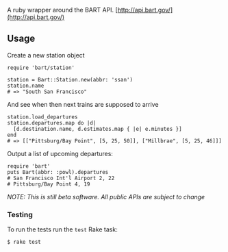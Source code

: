 
A ruby wrapper around the BART API. [http://api.bart.gov/](http://api.bart.gov/)

## Usage

Create a new station object

    require 'bart/station'

    station = Bart::Station.new(abbr: 'ssan')
    station.name
    # => "South San Francisco"

And see when then next trains are supposed to arrive

    station.load_departures
    station.departures.map do |d|
      [d.destination.name, d.estimates.map { |e| e.minutes }]
    end
    # => [["Pittsburg/Bay Point", [5, 25, 50]], ["Millbrae", [5, 25, 46]]]

Output a list of upcoming departures:

    require 'bart'
    puts Bart(abbr: :powl).departures
    # San Francisco Int'l Airport 2, 22
    # Pittsburg/Bay Point 4, 19

_NOTE: This is still beta software. All public APIs are subject to change_

### Testing

To run the tests run the `test` Rake task:

    $ rake test
